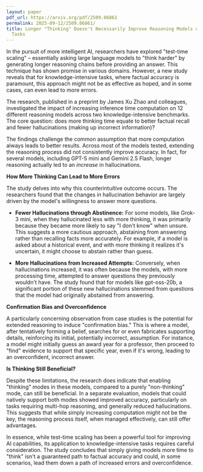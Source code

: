 ```yaml
---
layout: paper
pdf_url: https://arxiv.org/pdf/2509.06861
permalink: 2025-09-12/2509.06861/
title: Longer "Thinking" Doesn't Necessarily Improve Reasoning Models on Fact-Heavy
  Tasks
---
```




In the pursuit of more intelligent AI, researchers have explored "test-time scaling" – essentially asking large language models to "think harder" by generating longer reasoning chains before providing an answer. This technique has shown promise in various domains. However, a new study reveals that for knowledge-intensive tasks, where factual accuracy is paramount, this approach might not be as effective as hoped, and in some cases, can even lead to more errors.

The research, published in a preprint by James Xu Zhao and colleagues, investigated the impact of increasing inference time computation on 12 different reasoning models across two knowledge-intensive benchmarks. The core question: does more thinking time equate to better factual recall and fewer hallucinations (making up incorrect information)?

The findings challenge the common assumption that more computation always leads to better results. Across most of the models tested, extending the reasoning process did not consistently improve accuracy. In fact, for several models, including GPT-5 mini and Gemini 2.5 Flash, longer reasoning actually led to an *increase* in hallucinations.

**How More Thinking Can Lead to More Errors**

The study delves into why this counterintuitive outcome occurs. The researchers found that the changes in hallucination behavior are largely driven by the model's willingness to answer more questions.

*   **Fewer Hallucinations through Abstinence:** For some models, like Grok-3 mini, when they hallucinated less with more thinking, it was primarily because they became more likely to say "I don't know" when unsure. This suggests a more cautious approach, abstaining from answering rather than recalling facts more accurately. For example, if a model is asked about a historical event, and with more thinking it realizes it's uncertain, it might choose to abstain rather than guess.

*   **More Hallucinations from Increased Attempts:** Conversely, when hallucinations increased, it was often because the models, with more processing time, attempted to answer questions they previously wouldn't have. The study found that for models like gpt-oss-20b, a significant portion of these new hallucinations stemmed from questions that the model had originally abstained from answering.

**Confirmation Bias and Overconfidence**

A particularly concerning observation from case studies is the potential for extended reasoning to induce "confirmation bias." This is where a model, after tentatively forming a belief, searches for or even fabricates supporting details, reinforcing its initial, potentially incorrect, assumption. For instance, a model might initially guess an award year for a professor, then proceed to "find" evidence to support that specific year, even if it's wrong, leading to an overconfident, incorrect answer.

**Is Thinking Still Beneficial?**

Despite these limitations, the research does indicate that enabling "thinking" modes in these models, compared to a purely "non-thinking" mode, can still be beneficial. In a separate evaluation, models that could natively support both modes showed improved accuracy, particularly on tasks requiring multi-hop reasoning, and generally reduced hallucinations. This suggests that while simply increasing computation might not be the key, the reasoning process itself, when managed effectively, can still offer advantages.

In essence, while test-time scaling has been a powerful tool for improving AI capabilities, its application to knowledge-intensive tasks requires careful consideration. The study concludes that simply giving models more time to "think" isn't a guaranteed path to factual accuracy and could, in some scenarios, lead them down a path of increased errors and overconfidence.